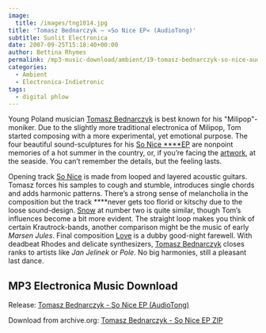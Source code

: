 ```yaml
---
image:
  title: /images/tng1014.jpg
title: 'Tomasz Bednarczyk – »So Nice EP« (AudioTong)'
subtitle: Sunlit Electronica
date: 2007-09-25T15:18:40+00:00
author: Bettina Rhymes
permalink: /mp3-music-download/ambient/19-tomasz-bednarczyk-so-nice-audiotong
categories:
  - Ambient
  - Electronica-Indietronic
tags:
  - digital phlow
---
```

Young Poland musician [Tomasz Bednarczyk](http://www.myspace.com/tomaszbednarczyk "Tomasz Bednarcyzk @ Myspace") is best known for his "Milipop"-moniker. Due to the slightly more traditional electronica of Milipop, Tom started composing with a more experimental, yet emotional purpose. The four beautiful sound-sculptures for his [So Nice ****EP](http://audiotong.net/audio/releases/tng1014-en.html "So Nice EP @ AudioTong") are nonpoint memories of a hot summer in the country, or, if you’re facing the [artwork](http://www.archive.org/download/tng1014/tng1014_front.jpg "So Nice EP Artwork"), at the seaside. You can’t remember the details, but the feeling lasts.<!--more-->

Opening track [So Nice](http://www.archive.org/download/tng1014/tng1014_01_so_nice.mp3 "So Nice MP3") is made from looped and layered acoustic guitars. Tomasz forces his samples to cough and stumble, introduces single chords and adds harmonic patterns. There’s a strong sense of melancholia in the composition but the track ****never gets too florid or kitschy due to the loose sound-design. [Snow](http://www.archive.org/download/tng1014/tng1014_02_snow.mp3 "Snow MP3") at number two is quite similar, though Tom’s influences become a bit more evident. The straight loop makes you think of certain Krautrock-bands, another comparison might be the music of early _Marsen Jules_. Final composition [Love](http://www.archive.org/download/tng1014/tng1014_04_love.mp3 "Love MP3") is a dubby good-night farewell. With deadbeat Rhodes and delicate synthesizers, [Tomasz Bednarczyk](http://www.myspace.com/tomaszbednarczyk "Tomasz Bednarcyzk @ Myspace") closes ranks to artists like _Jan Jelinek_ or _Pole_. No big harmonies, still a pleasant last dance.

## MP3 Electronica Music Download

Release: [Tomasz Bednarczyk - So Nice EP (AudioTong)](http://audiotong.net/audio/releases/tng1014-en.html)
  
Download from archive.org: [Tomasz Bednarczyk - So Nice EP ZIP](http://www.archive.org/compress/tng1014)